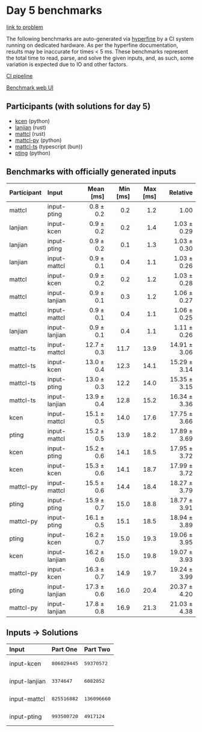 # Day 5 benchmarks

[link to problem](https://adventofcode.com/2023/day/5)

The following benchmarks are auto-generated via
[hyperfine](https://github.com/sharkdp/hyperfine) by a CI system running on
dedicated hardware. As per the hyperfine documentation, results may be
inaccurate for times < 5 ms. These benchmarks represent the total time to read,
parse, and solve the given inputs, and, as such, some variation is expected due
to IO and other factors.

[CI pipeline](http://ci.papercode.net:8080/teams/main/pipelines/aoc2023)

[Benchmark web UI](https://aoc.ancalagon.black)


## Participants (with solutions for day 5)

- [kcen](https://github.com/kcen/aoc2023) (python)
- [lanjian](https://github.com/lanjian/aoc-2023) (rust)
- [mattcl](https://github.com/mattcl/aoc2023) (rust)
- [mattcl-py](https://github.com/mattcl/aoc2023-py) (python)
- [mattcl-ts](https://github.com/mattcl/aoc2023-js) (typescript (bun))
- [pting](https://github.com/pting/aoc2023) (python)


## Benchmarks with officially generated inputs

| Participant | Input | Mean [ms] | Min [ms] | Max [ms] | Relative |
|:---|:---|---:|---:|---:|---:|
| mattcl | input-pting | 0.8 ± 0.2 | 0.2 | 1.2 | 1.00 |
| lanjian | input-kcen | 0.9 ± 0.2 | 0.2 | 1.4 | 1.03 ± 0.29 |
| lanjian | input-pting | 0.9 ± 0.2 | 0.1 | 1.3 | 1.03 ± 0.30 |
| lanjian | input-mattcl | 0.9 ± 0.1 | 0.4 | 1.1 | 1.03 ± 0.26 |
| mattcl | input-kcen | 0.9 ± 0.2 | 0.2 | 1.2 | 1.03 ± 0.28 |
| mattcl | input-lanjian | 0.9 ± 0.1 | 0.3 | 1.2 | 1.06 ± 0.27 |
| mattcl | input-mattcl | 0.9 ± 0.1 | 0.4 | 1.1 | 1.06 ± 0.25 |
| lanjian | input-lanjian | 0.9 ± 0.1 | 0.4 | 1.1 | 1.11 ± 0.26 |
| mattcl-ts | input-mattcl | 12.7 ± 0.3 | 11.7 | 13.9 | 14.91 ± 3.06 |
| mattcl-ts | input-kcen | 13.0 ± 0.4 | 12.3 | 14.1 | 15.29 ± 3.14 |
| mattcl-ts | input-pting | 13.0 ± 0.3 | 12.2 | 14.0 | 15.35 ± 3.15 |
| mattcl-ts | input-lanjian | 13.9 ± 0.4 | 12.8 | 15.2 | 16.34 ± 3.36 |
| kcen | input-mattcl | 15.1 ± 0.5 | 14.0 | 17.6 | 17.75 ± 3.66 |
| pting | input-mattcl | 15.2 ± 0.5 | 13.9 | 18.2 | 17.89 ± 3.69 |
| kcen | input-pting | 15.2 ± 0.6 | 14.1 | 18.5 | 17.95 ± 3.72 |
| kcen | input-kcen | 15.3 ± 0.6 | 14.1 | 18.7 | 17.99 ± 3.72 |
| mattcl-py | input-mattcl | 15.5 ± 0.6 | 14.4 | 18.4 | 18.27 ± 3.79 |
| pting | input-pting | 15.9 ± 0.7 | 15.0 | 18.8 | 18.77 ± 3.91 |
| mattcl-py | input-pting | 16.1 ± 0.5 | 15.1 | 18.5 | 18.94 ± 3.89 |
| pting | input-kcen | 16.2 ± 0.7 | 15.0 | 19.3 | 19.06 ± 3.95 |
| kcen | input-lanjian | 16.2 ± 0.6 | 15.0 | 19.8 | 19.07 ± 3.93 |
| mattcl-py | input-kcen | 16.3 ± 0.7 | 14.9 | 19.7 | 19.24 ± 3.99 |
| pting | input-lanjian | 17.3 ± 0.6 | 16.0 | 20.4 | 20.37 ± 4.20 |
| mattcl-py | input-lanjian | 17.8 ± 0.8 | 16.9 | 21.3 | 21.03 ± 4.38 |


## Inputs -> Solutions

| Input | Part One | Part Two |
|:---|:---|:---|
|input-kcen|<pre>806029445</pre>|<pre>59370572</pre>|
|input-lanjian|<pre>3374647</pre>|<pre>6082852</pre>|
|input-mattcl|<pre>825516882</pre>|<pre>136096660</pre>|
|input-pting|<pre>993500720</pre>|<pre>4917124</pre>|